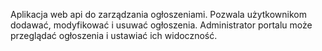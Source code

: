 Aplikacja web api do zarządzania ogłoszeniami. Pozwala użytkownikom dodawać, modyfikować i usuwać ogłoszenia. Administrator portalu może przeglądać ogłoszenia i ustawiać ich widoczność.
